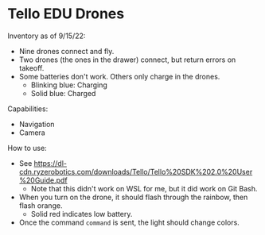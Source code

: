 # Tello EDU Drones
Inventory as of 9/15/22:
- Nine drones connect and fly.
- Two drones (the ones in the drawer) connect, but return errors on takeoff.
- Some batteries don't work. Others only charge in the drones.
    - Blinking blue: Charging
    - Solid blue: Charged


Capabilities:
- Navigation
- Camera


How to use:
- See https://dl-cdn.ryzerobotics.com/downloads/Tello/Tello%20SDK%202.0%20User%20Guide.pdf
    - Note that this didn't work on WSL for me, but it did work on Git Bash.
- When you turn on the drone, it should flash through the rainbow, then flash orange.
    - Solid red indicates low battery.
- Once the command `command` is sent, the light should change colors.
